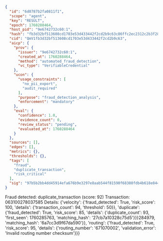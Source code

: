 ```json
{
  "id": "6d0787b2fa0811f1",
  "scope": "agent",
  "key": "RESULT",
  "epoch": 1760288464,
  "host_pid": "9e6742732c60:1",
  "hash": "fb3d32bf513608cd1703e53d433442f2cd2b9c63c86ffc2ec2312c2b3f2805b3",
  "cid": "QmV1fb3d32bf513608cd1703e53d433442f2cd2b9c63",
  "aicp": {
    "prov": {
      "issuer": "9e6742732c60:1",
      "created_at": 1760288464,
      "method": "automated_fraud_detection",
      "vc_type": "VerifiableCredential"
    },
    "ucon": {
      "usage_constraints": [
        "no_pii_export",
        "audit_required"
      ],
      "purpose": "fraud_detection_analysis",
      "enforcement": "mandatory"
    },
    "eval": {
      "confidence": 1.0,
      "evidence_count": 0,
      "review_status": "pending",
      "evaluated_at": 1760288464
    }
  },
  "sources": [],
  "edges": [],
  "metrics": {},
  "thresholds": {},
  "tags": [
    "fraud",
    "duplicate_transaction",
    "risk_critical"
  ],
  "sig": "97b5b2bb4dd45914efa676b9e3297e8aab544f81590f68380fdb4b618e844d5b"
}
```

Fraud detected: duplicate_transaction (score: 92)
Transaction: 063100278037585
Details: {'velocity': {'fraud_detected': True, 'risk_score': 100, 'details': {'transaction_count': 94, 'threshold': 50}}, 'duplicate': {'fraud_detected': True, 'risk_score': 85, 'details': {'duplicate_count': 93, 'first_seen': 1760285763, 'matching_hash': '27cb7a10328c75d5'}}}284979, 'matching_hash': '6a7cc3d9f67da590'}}, 'routing': {'fraud_detected': True, 'risk_score': 95, 'details': {'routing_number': '671070002', 'validation_error': 'Invalid routing number checksum'}}}